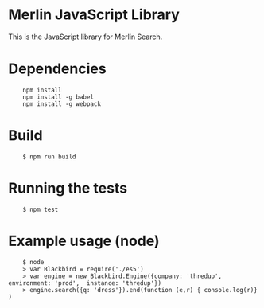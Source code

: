 # Merlin JavaScript Library

This is the JavaScript library for Merlin Search.

# Dependencies

        npm install
        npm install -g babel
        npm install -g webpack

# Build

        $ npm run build

# Running the tests

        $ npm test

# Example usage (node)

        $ node
        > var Blackbird = require('./es5')
        > var engine = new Blackbird.Engine({company: 'thredup', environment: 'prod',  instance: 'thredup'})
        > engine.search({q: 'dress'}).end(function (e,r) { console.log(r)} )
